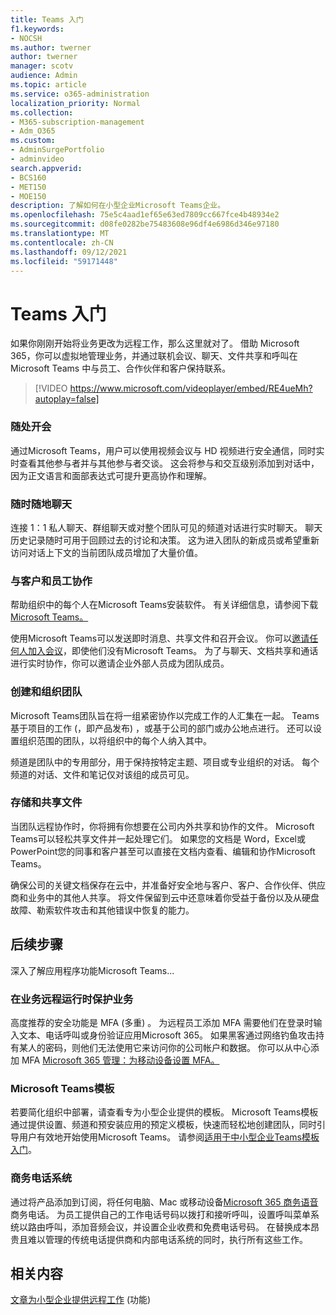 ```yaml
---
title: Teams 入门
f1.keywords:
- NOCSH
ms.author: twerner
author: twerner
manager: scotv
audience: Admin
ms.topic: article
ms.service: o365-administration
localization_priority: Normal
ms.collection:
- M365-subscription-management
- Adm_O365
ms.custom:
- AdminSurgePortfolio
- adminvideo
search.appverid:
- BCS160
- MET150
- MOE150
description: 了解如何在小型企业Microsoft Teams企业。
ms.openlocfilehash: 75e5c4aad1ef65e63ed7809cc667fce4b48934e2
ms.sourcegitcommit: d08fe0282be75483608e96df4e6986d346e97180
ms.translationtype: MT
ms.contentlocale: zh-CN
ms.lasthandoff: 09/12/2021
ms.locfileid: "59171448"
---
```

# <a name="get-started-with-teams"></a>Teams 入门

如果你刚刚开始将业务更改为远程工作，那么这里就对了。 借助 Microsoft 365，你可以虚拟地管理业务，并通过联机会议、聊天、文件共享和呼叫在 Microsoft Teams 中与员工、合作伙伴[](https://www.microsoft.com/microsoft-teams/instant-messaging?ocid=oo_support_mix_marvel_ups_support_smcteamsmb_inline)和客户保持联系。 

> [!VIDEO https://www.microsoft.com/videoplayer/embed/RE4ueMh?autoplay=false]

### <a name="meet-from-anywhere"></a>随处开会

通过Microsoft Teams，用户可以使用视频会议与 HD 视频进行安全通信，同时实时查看其他参与者并与其他参与者交谈。 这会将参与和交互级别添加到对话中，因为正文语言和面部表达式可提升更高协作和理解。

### <a name="chat-from-anywhere"></a>随时随地聊天

连接 1：1 私人聊天、群组聊天或对整个团队可见的频道对话进行实时聊天。 聊天历史记录随时可用于回顾过去的讨论和决策。 这为进入团队的新成员或希望重新访问对话上下文的当前团队成员增加了大量价值。

### <a name="collaborate-with-customers-and-employees"></a>与客户和员工协作

帮助组织中的每个人在Microsoft Teams安装软件。 有关详细信息，请参阅下载[Microsoft Teams。](https://aka.ms/downloadteams)

使用Microsoft Teams可以发送即时消息、共享文件和召开会议。 你可以[邀请任何人加入会议](schedule-guest-meeting.md)，即使他们没有Microsoft Teams。 为了与聊天、文档共享和通话进行实时协作，你可以邀请企业外部人员成为团队成员。

### <a name="create-and-organize-teams"></a>创建和组织团队

Microsoft Teams团队旨在将一组紧密协作以完成工作的人汇集在一起。 Teams基于项目的工作 (，即产品发布) ，或基于公司的部门或办公地点进行。 还可以设置组织范围的团队，以将组织中的每个人纳入其中。

频道是团队中的专用部分，用于保持按特定主题、项目或专业组织的对话。 每个频道的对话、文件和笔记仅对该组的成员可见。

### <a name="store-and-share-files"></a>存储和共享文件

当团队远程协作时，你将拥有你想要在公司内外共享和协作的文件。 Microsoft Teams可以轻松共享文件并一起处理它们。 如果您的文档是 Word，Excel或PowerPoint您的同事和客户甚至可以直接在文档内查看、编辑和协作Microsoft Teams。

确保公司的关键文档保存在云中，并准备好安全地与客户、客户、合作伙伴、供应商和业务中的其他人共享。 将文件保留到云中还意味着你受益于备份以及从硬盘故障、勒索软件攻击和其他错误中恢复的能力。

## <a name="next-steps"></a>后续步骤

深入了解应用程序功能Microsoft Teams...

### <a name="secure-your-business-as-it-runs-remotely"></a>在业务远程运行时保护业务

高度推荐的安全功能是 MFA (多重) 。 为远程员工添加 MFA 需要他们在登录时输入文本、电话呼叫或身份验证应用Microsoft 365。 如果黑客通过网络钓鱼攻击持有某人的密码，则他们无法使用它来访问你的公司帐户和数据。 你可以从中心添加 MFA [Microsoft 365 管理：为移动设备设置 MFA。](set-up-mfa.md)

### <a name="microsoft-teams-templates"></a>Microsoft Teams模板

若要简化组织中部署，请查看专为小型企业提供的模板。 Microsoft Teams模板通过提供设置、频道和预安装应用的预定义模板，快速而轻松地创建团队，同时引导用户有效地开始使用Microsoft Teams。 请参阅[适用于中小型企业Teams模板入门](/microsoftteams/smb-templates)。

### <a name="business-phone-system"></a>商务电话系统

通过将产品添加到订阅，将任何电脑、Mac 或移动设备[Microsoft 365 商务语音](https://aka.ms/getbusinessvoice)商务电话。 为员工提供自己的工作电话号码以拨打和接听呼叫，设置呼叫菜单系统以路由呼叫，添加音频会议，并设置企业收费和免费电话号码。 在替换成本昂贵且难以管理的传统电话提供商和内部电话系统的同时，执行所有这些工作。

## <a name="related-content"></a>相关内容

[文章为小型企业提供远程工作](../admin/misc/empower-your-small-business-with-remote-work.md) (功能) 